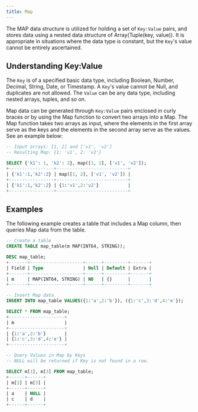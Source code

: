 ```yaml
---
title: Map
---
```


The MAP data structure is utilized for holding a set of `Key:Value` pairs, and stores data using a nested data structure of Array(Tuple(key, value)). It is appropriate in situations where the data type is constant, but the `Key`'s value cannot be entirely ascertained.

## Understanding Key:Value

The `Key` is of a specified basic data type, including Boolean, Number, Decimal, String, Date, or Timestamp. A `Key`'s value cannot be Null, and duplicates are not allowed. The `Value` can be any data type, including nested arrays, tuples, and so on.

Map data can be generated through `Key:Value` pairs enclosed in curly braces or by using the Map function to convert two arrays into a Map. The Map function takes two arrays as input, where the elements in the first array serve as the keys and the elements in the second array serve as the values. See an example below:

```sql
-- Input arrays: [1, 2] and ['v1', 'v2']
-- Resulting Map: {1: 'v1', 2: 'v2'}

SELECT {'k1': 1, 'k2': 2}, map([1, 2], ['v1', 'v2']);
+-----------------+---------------------------+
| {'k1':1,'k2':2} | map([1, 2], ['v1', 'v2']) |
+-----------------+---------------------------+
| {'k1':1,'k2':2} | {1:'v1',2:'v2'}           |
+-----------------+---------------------------+
```

## Examples

The following example creates a table that includes a Map column, then queries Map data from the table.

```sql
-- Create a table
CREATE TABLE map_table(m MAP(INT64, STRING));

DESC map_table;
+-------+--------------------+------+---------+-------+
| Field | Type               | Null | Default | Extra |
+-------+--------------------+------+---------+-------+
| m     | MAP(INT64, STRING) | NO   | {}      |       |
+-------+--------------------+------+---------+-------+

-- Insert Map data
INSERT INTO map_table VALUES({1:'a',2:'b'}), ({1:'c',3:'d',4:'e'});

SELECT * FROM map_table;
+---------------------+
| m                   |
+---------------------+
| {1:'a',2:'b'}       |
| {1:'c',3:'d',4:'e'} |
+---------------------+

-- Query Values in Map by Keys
-- NULL will be returned if Key is not found in a row.

SELECT m[1], m[3] FROM map_table;
+------+------+
| m[1] | m[3] |
+------+------+
| a    | NULL |
| c    | d    |
+------+------+
```